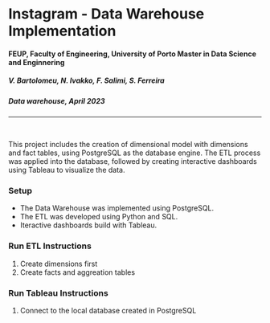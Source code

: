 # Instagram - Data Warehouse Implementation
#### FEUP, Faculty of Engineering, University of Porto Master in Data Science and Enginnering
##### V. Bartolomeu, N. Ivakko, F. Salimi, S. Ferreira
##### Data warehouse, April 2023
---

<br>

This project includes the creation of dimensional model with dimensions and fact tables, using PostgreSQL as the database engine. The ETL process was applied into the database, followed by creating interactive dashboards using Tableau to visualize the data.

### Setup
* The Data Warehouse was implemented using PostgreSQL.
* The ETL was developed using Python and SQL.
* Iteractive dashboards build with Tableau.


### Run ETL Instructions
1. Create dimensions first
2. Create facts and aggreation tables


### Run Tableau Instructions
1. Connect to the local database created in PostgreSQL
